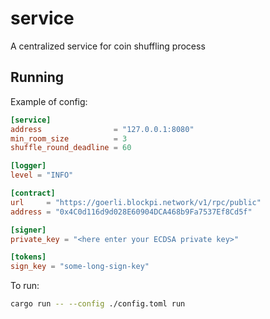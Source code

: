 # service

A centralized service for coin shuffling process


## Running

Example of config:

```toml
[service]
address                = "127.0.0.1:8080"
min_room_size          = 3
shuffle_round_deadline = 60

[logger]
level = "INFO"

[contract]
url     = "https://goerli.blockpi.network/v1/rpc/public"
address = "0x4C0d116d9d028E60904DCA468b9Fa7537Ef8Cd5f"

[signer]
private_key = "<here enter your ECDSA private key>"

[tokens]
sign_key = "some-long-sign-key"
```

To run:

```bash
cargo run -- --config ./config.toml run
```
